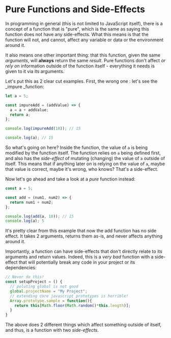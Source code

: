 # Pure Functions and Side-Effects

In programming in general (this is not limited to JavaScript itself), there is a concept of a function that is "pure", which is the same as saying this function does not have any side-effects. What this means is that the function will not, and cannot, affect any variable or data or the environment around it.&#x20;

It also means one other important thing: that this function, given the same _arguments_, will **always** return the same _result_. Pure functions don't affect _or rely on_ information outside of the function itself - everything it needs is given to it via its arguments.

Let's put this as 2 clear cut examples. First, the wrong one : let's see the _impure _function:

```javascript
let a = 5;

const impureAdd = (addValue) => {
  a = a + addValue;
  return a;
};

console.log(impureAdd(10)); // 15

console.log(a); // 15
```

So what's going on here? Inside the function, the value of `a` is being modified by the function itself. The function relies on `a` being defined first, and also has the _side-effect_ of mutating (changing) the value of `a` outside of itself. This means that if anything later on is relying on the value of `a`, maybe that value is correct, maybe it's wrong, who knows? That's a side-effect.

Now let's go ahead and take a look at a _pure_ function instead:&#x20;

```javascript
const a = 5;

const add = (num1, num2) => {
  return num1 + num2;
};

console.log(add(a, 10)); // 15
console.log(a); 5
```

It's pretty clear from this example that now the add function has no side effect. It takes 2 arguments, returns them as-is, and never affects anything around it.

Importantly, a function can have side-effects that don't directly relate to its arguments and return values. Indeed, this is a _very bad_ function with a side-effect that will potentially break any code in your project or its dependencies:

```javascript
// Never do this!
const setupProject = () {
  // poluting global is not good
  global.projectName = "My Project";
  // extending core javascript prototypes is horrible!
  Array.prototype.sample = function(){
    return this[Math.floor(Math.random()*this.length)];
  }
}
```

The above does 2 different things which affect something outside of itself, and thus, is a function with two _side-effects_.&#x20;
